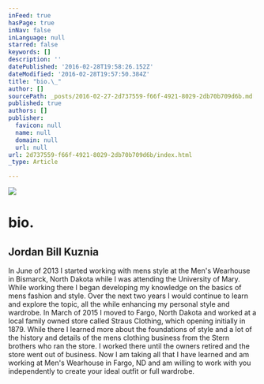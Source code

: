 ```yaml
---
inFeed: true
hasPage: true
inNav: false
inLanguage: null
starred: false
keywords: []
description: ''
datePublished: '2016-02-28T19:58:26.152Z'
dateModified: '2016-02-28T19:57:50.384Z'
title: "bio.\_"
author: []
sourcePath: _posts/2016-02-27-2d737559-f66f-4921-8029-2db70b709d6b.md
published: true
authors: []
publisher:
  favicon: null
  name: null
  domain: null
  url: null
url: 2d737559-f66f-4921-8029-2db70b709d6b/index.html
_type: Article

---
```

![](https://s3-us-west-2.amazonaws.com/the-grid-img/p/e87725362a0397602b20b9230fe0cc0add438f9c.jpg)

# bio. 

## Jordan Bill Kuznia 

In June of 2013 I started working with mens style at the Men's Wearhouse in Bismarck, North Dakota while I was attending the University of Mary. While working there I began developing my knowledge on the basics of mens fashion and style. Over the next two years I would continue to learn and explore the topic, all the while enhancing my personal style and wardrobe. In March of 2015 I moved to Fargo, North Dakota and worked at a local family owned store called Straus Clothing, which opening initially in 1879\. While there I learned more about the foundations of style and a lot of the history and details of the mens clothing business from the Stern brothers who ran the store. I worked there until the owners retired and the store went out of business. Now I am taking all that I have learned and am working at Men's Wearhouse in Fargo, ND and am willing to work with you independently to create your ideal outfit or full wardrobe.